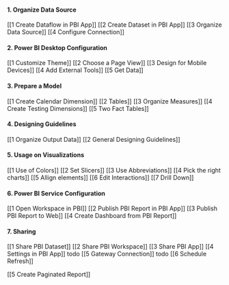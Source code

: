 #### 1. Organize Data Source
[[1 Create Dataflow in PBI App]]
[[2 Create Dataset in PBI App]]
[[3 Organize Data Source]]
[[4 Configure Connection]]

#### 2. Power BI Desktop Configuration
[[1 Customize Theme]]
[[2 Choose a Page View]]
[[3 Design for Mobile Devices]]
[[4 Add External Tools]]
[[5 Get Data]]

#### 3. Prepare a Model
[[1 Create Calendar Dimension]]
[[2 Tables]]
[[3 Organize Measures]]
[[4 Create Testing Dimensions]]
[[5 Two Fact Tables]]

#### 4. Designing Guidelines
[[1 Organize Output Data]]
[[2 General Designing Guidelines]]

#### 5. Usage on Visualizations
[[1 Use of Colors]]
[[2 Set Slicers]]
[[3 Use Abbreviations]]
[[4 Pick the right charts]]
[[5 Allign elements]]
[[6 Edit Interactions]]
[[7 Drill Down]]

#### 6. Power BI Service Configuration
[[1 Open Workspace in PBI]]
[[2 Publish PBI Report in PBI App]]
[[3 Publish PBI Report to Web]]
[[4 Create Dashboard from PBI Report]]

#### 7. Sharing
[[1 Share PBI Dataset]]
[[2 Share PBI Workspace]]
[[3 Share PBI App]]
[[4 Settings in PBI App]] todo
[[5 Gateway Connection]] todo
[[6 Schedule Refresh]]

[[5 Create Paginated Report]]